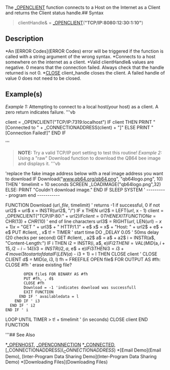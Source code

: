 The [_OPENCLIENT](_OPENCLIENT) function connects to a Host on the Internet as a Client and returns the Client status handle.## Syntax

> clientHandle& = [_OPENCLIENT](_OPENCLIENT)(**"TCP/IP:8080:12:30:1:10"**)
## Description

*An [ERROR Codes](ERROR Codes) error will be triggered if the function is called with a string argument of the wrong syntax.
*Connects to a host somewhere on the internet as a client.
*Valid clientHandle& values are negative. 0 means that the connection failed. Always check that the handle returned is not 0.
*[CLOSE](CLOSE) client_handle closes the client. A failed handle of value 0 does not need to be closed.
## Example(s)
*Example 1:* Attempting to connect to a local host(your host) as a client. A zero return indicates failure.
'''vb


client = _OPENCLIENT("TCP/IP:7319:localhost")
IF client THEN 
   PRINT "[Connected to " + _CONNECTIONADDRESS(client) + "]" 
ELSE PRINT "[Connection Failed!]"
END IF 

'''
> **NOTE:** Try a valid TCP/IP port setting to test this routine!
*Example 2:* Using a "raw" Download function to download the QB64 bee image and displays it.
'''vb

'replace the fake image address below with a real image address you want to download
IF Download("www.qb64.org/qb64.png", "qb64logo.png", 10) THEN ' timelimit = 10 seconds
 SCREEN _LOADIMAGE("qb64logo.png",32)
ELSE: PRINT "Couldn't download image."
END IF
SLEEP
SYSTEM
' ---------- program end -----------

FUNCTION Download (url$, file$, timelimit) ' returns -1 if successful, 0 if not
url2$ = url$
x = INSTR(url2$, "/")
IF x THEN url2$ = LEFT$(url$, x - 1)
client = _OPENCLIENT("TCP/IP:80:" + url2$)
IF client = 0 THEN EXIT FUNCTION
e$ = CHR$(13) + CHR$(10) ' end of line characters
url3$ = RIGHT$(url$, LEN(url$) - x + 1)
x$ = "GET " + url3$ + " HTTP/1.1" + e$
x$ = x$ + "Host: " + url2$ + e$ + e$
PUT #client, , x$
t! = TIMER ' start time
DO
    _DELAY 0.05 ' 50ms delay (20 checks per second)
    GET #client, , a2$
    a$ = a$ + a2$
    i = INSTR(a$, "Content-Length:")
    IF i THEN
      i2 = INSTR(i, a$, e$)
      IF i2 THEN
      l = VAL(MID$(a$, i + 15, i2 - i -14))
      i3 = INSTR(i2, a$, e$ + e$)
        IF i3 THEN
          i3 = i3 + 4 'move i3 to start of data
          IF (LEN(a$) - i3 + 1) = l THEN
            CLOSE client ' CLOSE CLIENT
            d$ = MID$(a$, i3, l)
            fh = FREEFILE
            OPEN file$ FOR OUTPUT AS #fh: CLOSE #fh ' erase existing file?

            OPEN file$ FOR BINARY AS #fh
            PUT #fh, , d$
            CLOSE #fh
            Download = -1 'indicates download was successfull
            EXIT FUNCTION
          END IF ' availabledata = l
        END IF ' i3
      END IF ' i2
    END IF ' i
LOOP UNTIL TIMER > t! + timelimit ' (in seconds)
CLOSE client
END FUNCTION 

'''## See Also

*[_OPENHOST](_OPENHOST), [_OPENCONNECTION](_OPENCONNECTION)
*[_CONNECTED](_CONNECTED), [_CONNECTIONADDRESS$](_CONNECTIONADDRESS$)
*[Email Demo](Email Demo), [Inter-Program Data Sharing Demo](Inter-Program Data Sharing Demo)
*[Downloading Files](Downloading Files)



